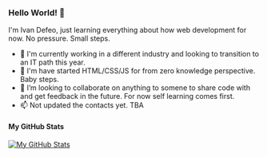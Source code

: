 <!-- Testing template  -->

### Hello World! 👋

I'm Ivan Defeo, just learning everything about how web development for now. No pressure. Small steps.

- 👀 I'm currently working in a different industry and looking to transition to an IT path this year.
- 🌱 I'm have started  HTML/CSS/JS for from zero knowledge perspective. Baby steps.
- 💞️ I’m looking to collaborate on anything to somene to share code with and get feedback in the future. For now self learning comes first.
- 📫 Not updated the contacts yet. TBA

#### My GitHub Stats

[![My GitHub Stats](https://github-readme-stats.vercel.app/api?username=Navi33&show_icons=true&count_private=true)](https://github.com/Navi33)
<!-- 
#### Latest Blog Posts
 -->
<!-- BLOG-POST-LIST:START -->
<!-- BLOG-POST-LIST:END -->
<!-- 
#### Connect with me

[![Twitter](https://img.shields.io/twitter/follow/YourTwitterHandle?style=social)](https://twitter.com/xemnes003)
[![LinkedIn](https://img.shields.io/badge/LinkedIn-YourLinkedInProfile-blue)]([https://www.linkedin.com/in/YourLinkedInProfile/](https://www.linkedin.com/in/ivan-fillip-defeo-13645b236/))
 -->

<!--- 👋 Hi, I’m @Navi33 and I am coming back for the Nth time to learn programming.
- 👀 I'm currently working in a different industry and looking to transition to an IT path this year.
- 🌱 I'm have been relearning HTML/CSS/JS for a quite a while and the only think i lack is consistency and persistence.
- 💞️ I’m looking to collaborate on anything to somene to share code with and get feedback. Hopefully thru GitHub and to contribute to this amazing community.
- 📫 My Contacts are still in the works. 

Navi33/Navi33 is a ✨ special ✨ repository because its `README.md` (this file) appears on your GitHub profile.
You can click the Preview link to take a look at your changes.
--->

